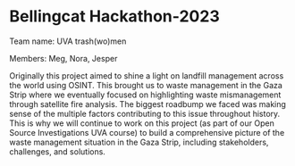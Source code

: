 # Bellingcat Hackathon-2023
Team name: UVA trash(wo)men

Members: Meg, Nora, Jesper

Originally this project aimed to shine a light on landfill management across the world using OSINT. This brought us to waste management in the Gaza Strip where we eventually focused on highlighting waste mismanagement through satellite fire analysis.
The biggest roadbump we faced was making sense of the multiple factors contributing to this issue throughout history. This is why we will continue to work on this project (as part of our Open Source Investigations UVA course) to build a comprehensive picture of the waste management situation in the Gaza Strip, including stakeholders, challenges, and solutions.
